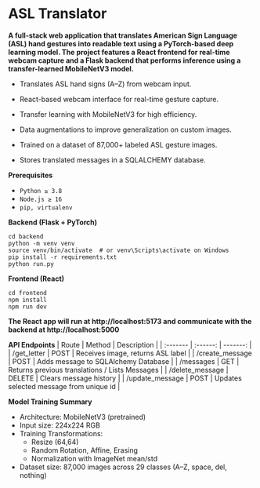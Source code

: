 # ASL Translator

**A full-stack web application that translates American Sign Language (ASL) hand gestures into readable text using a PyTorch-based deep learning model. 
The project features a React frontend for real-time webcam capture and a Flask backend that performs inference using a transfer-learned MobileNetV3 model.**

- Translates ASL hand signs (A–Z) from webcam input.

- React-based webcam interface for real-time gesture capture.

- Transfer learning with MobileNetV3 for high efficiency.

- Data augmentations to improve generalization on custom images.

- Trained on a dataset of 87,000+ labeled ASL gesture images.

- Stores translated messages in a SQLALCHEMY database.


 **Prerequisites**
  - `Python ≥ 3.8`
  - `Node.js ≥ 16`
  - `pip, virtualenv`


**Backend (Flask + PyTorch)**
  ```
  cd backend
  python -m venv venv
  source venv/bin/activate  # or venv\Scripts\activate on Windows
  pip install -r requirements.txt
  python run.py
  ```



**Frontend (React)**
```
cd frontend
npm install
npm run dev
```
**The React app will run at http://localhost:5173 and communicate with the backend at http://localhost:5000**

**API Endpoints**
| Route	| Method	| Description |
| :------- | :------: | -------: |
| /get_letter |	POST	| Receives image, returns ASL label |
| /create_message	| POST	| Adds message to SQLAlchemy Database | 
| /messages	 | GET	 | Returns previous translations / Lists Messages |
| /delete_message	| DELETE	| Clears message history | 
| /update_message	| POST	| Updates selected message from unique id | 

**Model Training Summary**
  - Architecture: MobileNetV3 (pretrained)
  - Input size: 224x224 RGB
  - Training Transformations:
    - Resize (64,64)
    - Random Rotation, Affine, Erasing
    - Normalization with ImageNet mean/std
  - Dataset size: 87,000 images across 29 classes (A–Z, space, del, nothing)
